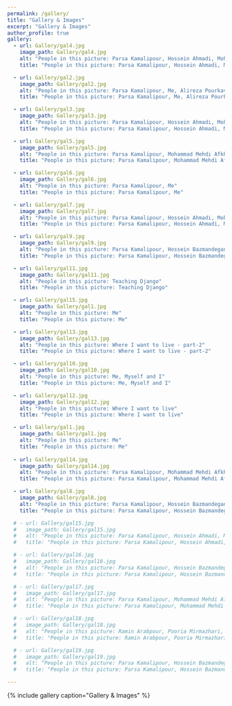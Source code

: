 ```yaml
---
permalink: /gallery/
title: "Gallery & Images"
excerpt: "Gallery & Images"
author_profile: true
gallery:
  - url: Gallery/gal4.jpg
    image_path: Gallery/gal4.jpg
    alt: "People in this picture: Parsa Kamalipour, Hossein Ahmadi, Mohammad Mehdi Afkhami, Me"
    title: "People in this picture: Parsa Kamalipour, Hossein Ahmadi, Mohammad Mehdi Afkhami, Me"

  - url: Gallery/gal2.jpg
    image_path: Gallery/gal2.jpg
    alt: "People in this picture: Parsa Kamalipour, Me, Alireza Pourkaveh, Hossein Ahmadi, Mohammad Mehdi Afkhami"
    title: "People in this picture: Parsa Kamalipour, Me, Alireza Pourkaveh, Hossein Ahmadi, Mohammad Mehdi Afkhami"

  - url: Gallery/gal3.jpg
    image_path: Gallery/gal3.jpg
    alt: "People in this picture: Parsa Kamalipour, Hossein Ahmadi, Mohammad Mehdi Afkhami, Me"
    title: "People in this picture: Parsa Kamalipour, Hossein Ahmadi, Mohammad Mehdi Afkhami, Me"

  - url: Gallery/gal5.jpg
    image_path: Gallery/gal5.jpg
    alt: "People in this picture: Parsa Kamalipour, Mohammad Mehdi Afkhami, Me"
    title: "People in this picture: Parsa Kamalipour, Mohammad Mehdi Afkhami, Me"

  - url: Gallery/gal6.jpg
    image_path: Gallery/gal6.jpg
    alt: "People in this picture: Parsa Kamalipour, Me"
    title: "People in this picture: Parsa Kamalipour, Me"

  - url: Gallery/gal7.jpg
    image_path: Gallery/gal7.jpg
    alt: "People in this picture: Parsa Kamalipour, Hossein Ahmadi, Mohammad Mehdi Afkhami, Me"
    title: "People in this picture: Parsa Kamalipour, Hossein Ahmadi, Mohammad Mehdi Afkhami, Me"

  - url: Gallery/gal9.jpg
    image_path: Gallery/gal9.jpg
    alt: "People in this picture: Parsa Kamalipour, Hossein Bazmandegan, Mohammad Mehdi Afkhami, Me"
    title: "People in this picture: Parsa Kamalipour, Hossein Bazmandegan, Mohammad Mehdi Afkhami, Me"

  - url: Gallery/gal11.jpg
    image_path: Gallery/gal11.jpg
    alt: "People in this picture: Teaching Django"
    title: "People in this picture: Teaching Django"

  - url: Gallery/gal15.jpg
    image_path: Gallery/gal1.jpg
    alt: "People in this picture: Me"
    title: "People in this picture: Me"

  - url: Gallery/gal13.jpg
    image_path: Gallery/gal13.jpg
    alt: "People in this picture: Where I want to live - part-2"
    title: "People in this picture: Where I want to live - part-2"

  - url: Gallery/gal10.jpg
    image_path: Gallery/gal10.jpg
    alt: "People in this picture: Me, Myself and I"
    title: "People in this picture: Me, Myself and I"

  - url: Gallery/gal12.jpg
    image_path: Gallery/gal12.jpg
    alt: "People in this picture: Where I want to live"
    title: "People in this picture: Where I want to live"

  - url: Gallery/gal1.jpg
    image_path: Gallery/gal1.jpg
    alt: "People in this picture: Me"
    title: "People in this picture: Me"
  
  - url: Gallery/gal14.jpg
    image_path: Gallery/gal14.jpg
    alt: "People in this picture: Parsa Kamalipour, Mohammad Mehdi Afkhami, Hossein Ahmadi, Me"
    title: "People in this picture: Parsa Kamalipour, Mohammad Mehdi Afkhami, Hossein Ahmadi, Me"

  - url: Gallery/gal8.jpg
    image_path: Gallery/gal8.jpg
    alt: "People in this picture: Parsa Kamalipour, Hossein Bazmandegan, Mohammad Mehdi Afkhami, Me"
    title: "People in this picture: Parsa Kamalipour, Hossein Bazmandegan, Mohammad Mehdi Afkhami, Me"

  # - url: Gallery/gal15.jpg
  #   image_path: Gallery/gal15.jpg
  #   alt: "People in this picture: Parsa Kamalipour, Hossein Ahmadi, Me"
  #   title: "People in this picture: Parsa Kamalipour, Hossein Ahmadi, Me"

  # - url: Gallery/gal16.jpg
  #   image_path: Gallery/gal16.jpg
  #   alt: "People in this picture: Parsa Kamalipour, Hossein Bazmandegan, Mohammad Mehdi Afkhami, Me"
  #   title: "People in this picture: Parsa Kamalipour, Hossein Bazmandegan, Mohammad Mehdi Afkhami, Me"

  # - url: Gallery/gal17.jpg
  #   image_path: Gallery/gal17.jpg
  #   alt: "People in this picture: Parsa Kamalipour, Mohammad Mehdi Afkhami, Hossein Ahmadi, Me"
  #   title: "People in this picture: Parsa Kamalipour, Mohammad Mehdi Afkhami, Hossein Ahmadi, Me"

  # - url: Gallery/gal18.jpg
  #   image_path: Gallery/gal18.jpg
  #   alt: "People in this picture: Ramin Arabpour, Pooria Mirmazhari, Me"
  #   title: "People in this picture: Ramin Arabpour, Pooria Mirmazhari, Me"

  # - url: Gallery/gal19.jpg
  #   image_path: Gallery/gal19.jpg
  #   alt: "People in this picture: Parsa Kamalipour, Hossein Bazmandegan, Mohammad Mehdi Afkhami, Me"
  #   title: "People in this picture: Parsa Kamalipour, Hossein Bazmandegan, Mohammad Mehdi Afkhami, Me"

---
```

{% include gallery caption="Gallery & Images" %}
